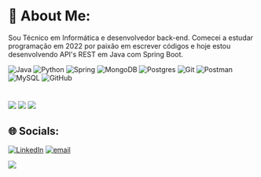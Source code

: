 # 💫 About Me:
Sou Técnico em Informática e desenvolvedor back-end. Comecei a estudar programação em 2022 por paixão em escrever códigos e hoje estou desenvolvendo API's REST em Java com Spring Boot. 

![Java](https://img.shields.io/badge/java-%23ED8B00.svg?style=for-the-badge&logo=openjdk&logoColor=white) ![Python](https://img.shields.io/badge/python-3670A0?style=for-the-badge&logo=python&logoColor=ffdd54) ![Spring](https://img.shields.io/badge/spring-%236DB33F.svg?style=for-the-badge&logo=spring&logoColor=white) ![MongoDB](https://img.shields.io/badge/MongoDB-%234ea94b.svg?style=for-the-badge&logo=mongodb&logoColor=white) ![Postgres](https://img.shields.io/badge/postgres-%23316192.svg?style=for-the-badge&logo=postgresql&logoColor=white) ![Git](https://img.shields.io/badge/git-%23F05033.svg?style=for-the-badge&logo=git&logoColor=white) ![Postman](https://img.shields.io/badge/Postman-FF6C37?style=for-the-badge&logo=postman&logoColor=white) ![MySQL](https://img.shields.io/badge/mysql-4479A1.svg?style=for-the-badge&logo=mysql&logoColor=white) ![GitHub](https://img.shields.io/badge/github-%23121011.svg?style=for-the-badge&logo=github&logoColor=white)

# 
![](https://github-readme-stats.vercel.app/api?type=horizontal&username=7E0n4Rd0&theme=dark&border=false&include_all_commits=true&count_private=true)
![](https://github-readme-streak-stats.herokuapp.com/?user=7E0n4Rd0&theme=dark&hide_border=false)
![](https://github-readme-stats.vercel.app/api/top-langs/?username=7E0n4Rd0&theme=dark&hide_border=false&include_all_commits=true&count_private=false&layout=compact)

## 🌐 Socials:
[![LinkedIn](https://img.shields.io/badge/LinkedIn-%230077B5.svg?logo=linkedin&logoColor=white)](https://linkedin.com/in/leonardo-meireles-26b5b7338) [![email](https://img.shields.io/badge/Email-D14836?logo=gmail&logoColor=white)](mailto:leonardomeireles66@outlook.com) 


[![](https://visitcount.itsvg.in/api?id=7E0n4Rd0&icon=0&color=0)](https://visitcount.itsvg.in)

<!-- Proudly created with GPRM ( https://gprm.itsvg.in ) -->

